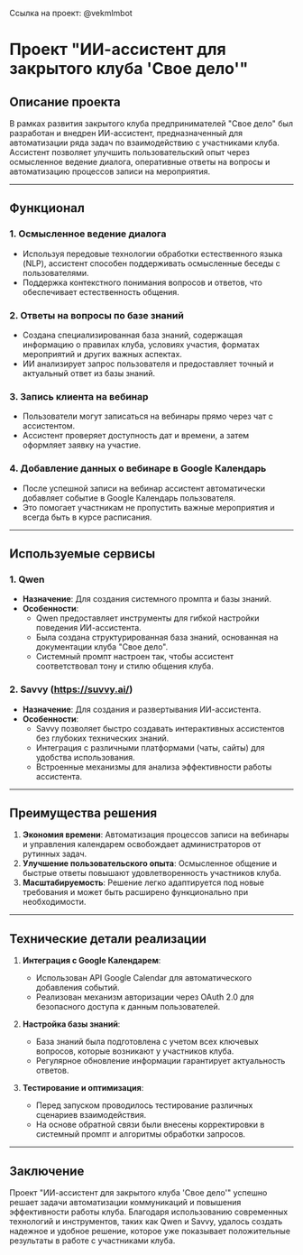 Ссылка на проект: @vekmlmbot
# Проект "ИИ-ассистент для закрытого клуба 'Свое дело'"

## Описание проекта

В рамках развития закрытого клуба предпринимателей "Свое дело" был разработан и внедрен ИИ-ассистент, предназначенный для автоматизации ряда задач по взаимодействию с участниками клуба. Ассистент позволяет улучшить пользовательский опыт через осмысленное ведение диалога, оперативные ответы на вопросы и автоматизацию процессов записи на мероприятия.

---

## Функционал

### 1. **Осмысленное ведение диалога**
   - Используя передовые технологии обработки естественного языка (NLP), ассистент способен поддерживать осмысленные беседы с пользователями.
   - Поддержка контекстного понимания вопросов и ответов, что обеспечивает естественность общения.

### 2. **Ответы на вопросы по базе знаний**
   - Создана специализированная база знаний, содержащая информацию о правилах клуба, условиях участия, форматах мероприятий и других важных аспектах.
   - ИИ анализирует запрос пользователя и предоставляет точный и актуальный ответ из базы знаний.

### 3. **Запись клиента на вебинар**
   - Пользователи могут записаться на вебинары прямо через чат с ассистентом.
   - Ассистент проверяет доступность дат и времени, а затем оформляет заявку на участие.

### 4. **Добавление данных о вебинаре в Google Календарь**
   - После успешной записи на вебинар ассистент автоматически добавляет событие в Google Календарь пользователя.
   - Это помогает участникам не пропустить важные мероприятия и всегда быть в курсе расписания.

---

## Используемые сервисы

### 1. **Qwen**
   - **Назначение**: Для создания системного промпта и базы знаний.
   - **Особенности**:
     - Qwen предоставляет инструменты для гибкой настройки поведения ИИ-ассистента.
     - Была создана структурированная база знаний, основанная на документации клуба "Свое дело".
     - Системный промпт настроен так, чтобы ассистент соответствовал тону и стилю общения клуба.

### 2. **Savvy (https://suvvy.ai/)**
   - **Назначение**: Для создания и развертывания ИИ-ассистента.
   - **Особенности**:
     - Savvy позволяет быстро создавать интерактивных ассистентов без глубоких технических знаний.
     - Интеграция с различными платформами (чаты, сайты) для удобства использования.
     - Встроенные механизмы для анализа эффективности работы ассистента.

---

## Преимущества решения

1. **Экономия времени**: Автоматизация процессов записи на вебинары и управления календарем освобождает администраторов от рутинных задач.
2. **Улучшение пользовательского опыта**: Осмысленное общение и быстрые ответы повышают удовлетворенность участников клуба.
3. **Масштабируемость**: Решение легко адаптируется под новые требования и может быть расширено функционально при необходимости.

---

## Технические детали реализации

1. **Интеграция с Google Календарем**:
   - Использован API Google Calendar для автоматического добавления событий.
   - Реализован механизм авторизации через OAuth 2.0 для безопасного доступа к данным пользователей.

2. **Настройка базы знаний**:
   - База знаний была подготовлена с учетом всех ключевых вопросов, которые возникают у участников клуба.
   - Регулярное обновление информации гарантирует актуальность ответов.

3. **Тестирование и оптимизация**:
   - Перед запуском проводилось тестирование различных сценариев взаимодействия.
   - На основе обратной связи были внесены корректировки в системный промпт и алгоритмы обработки запросов.

---

## Заключение

Проект "ИИ-ассистент для закрытого клуба 'Свое дело'" успешно решает задачи автоматизации коммуникаций и повышения эффективности работы клуба. Благодаря использованию современных технологий и инструментов, таких как Qwen и Savvy, удалось создать надежное и удобное решение, которое уже показывает положительные результаты в работе с участниками клуба.
